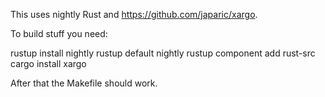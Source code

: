 This uses nightly Rust and https://github.com/japaric/xargo.

To build stuff you need:

  rustup install nightly
  rustup default nightly
  rustup component add rust-src
  cargo install xargo

After that the Makefile should work.
